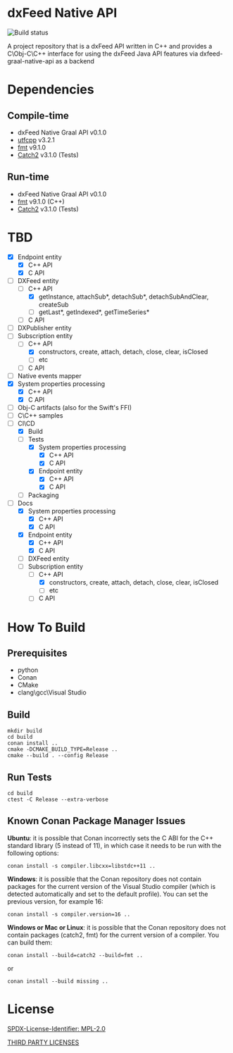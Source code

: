 # dxFeed Native API

![Build status](https://github.com/dxFeed/dxfeed-native-api/actions/workflows/build.yml/badge.svg?branch=main)

A project repository that is a dxFeed API written in C++ and provides a C\Obj-C\C++ interface for using the dxFeed Java
API features via dxfeed-graal-native-api as a backend

# Dependencies

## Compile-time

- dxFeed Native Graal API v0.1.0
- [utfcpp](https://github.com/nemtrif/utfcpp) v3.2.1
- [fmt](https://github.com/fmtlib/fmt) v9.1.0
- [Catch2](https://github.com/catchorg/Catch2) v3.1.0 (Tests)

## Run-time

- dxFeed Native Graal API v0.1.0
- [fmt](https://github.com/fmtlib/fmt) v9.1.0 (C++)
- [Catch2](https://github.com/catchorg/Catch2) v3.1.0 (Tests)

# TBD

- [x] Endpoint entity
  - [x] C++ API
  - [x] C API
- [ ] DXFeed entity
  - [ ] C++ API
    - [x] getInstance, attachSub*, detachSub*, detachSubAndClear, createSub
    - [ ] getLast*, getIndexed*, getTimeSeries*
  - [ ] C API
- [ ] DXPublisher entity
- [ ] Subscription entity
  - [ ] C++ API
    - [x] constructors, create, attach, detach, close, clear, isClosed
    - [ ] etc
  - [ ] C API
- [ ] Native events mapper
- [x] System properties processing
  - [x] C++ API
  - [x] C API
- [ ] Obj-C artifacts (also for the Swift's FFI)
- [ ] C\C++ samples
- [ ] CI\CD
  - [x] Build
  - [ ] Tests
    - [x] System properties processing
      - [x] C++ API
      - [x] C API 
    - [x] Endpoint entity
      - [x] C++ API
      - [x] C API     
  - [ ] Packaging
- [ ] Docs
  - [x] System properties processing
    - [x] C++ API
    - [x] C API
  - [x] Endpoint entity
    - [x] C++ API
    - [x] C API
  - [ ] DXFeed entity
  - [ ] Subscription entity
    - [ ] C++ API
      - [x] constructors, create, attach, detach, close, clear, isClosed
      - [ ] etc
    - [ ] C API

# How To Build

## Prerequisites

- python
- Conan
- CMake
- clang\gcc\Visual Studio

## Build

```shell
mkdir build
cd build
conan install ..
cmake -DCMAKE_BUILD_TYPE=Release ..
cmake --build . --config Release 

```

## Run Tests

```shell
cd build
ctest -C Release --extra-verbose
```

## Known Conan Package Manager Issues

**Ubuntu**: it is possible that Conan incorrectly sets the C ABI for the C++ standard library (5 instead of 11),
in which case it needs to be run with the following options:

```shell
conan install -s compiler.libcxx=libstdc++11 ..
```

**Windows**: it is possible that the Conan repository does not contain packages for the current version of the Visual
Studio compiler (which is detected automatically and set to the default profile). You can set the previous version,
for example 16:

```shell
conan install -s compiler.version=16 ..
```

**Windows or Mac or Linux**: it is possible that the Conan repository does not contain packages (catch2, fmt) for the
current
version of a compiler. You can build them:

```shell
conan install --build=catch2 --build=fmt ..
```

or

```shell
conan install --build missing ..
```

# License

[SPDX-License-Identifier: MPL-2.0](LICENSE)

[THIRD PARTY LICENSES](THIRD_PARTY_LICENSES)